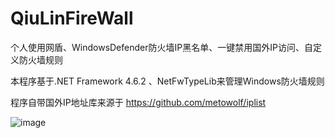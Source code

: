 # QiuLinFireWall
个人使用网盾、WindowsDefender防火墙IP黑名单、一键禁用国外IP访问、自定义防火墙规则

本程序基于.NET Framework 4.6.2 、NetFwTypeLib来管理Windows防火墙规则 

程序自带国外IP地址库来源于 https://github.com/metowolf/iplist

![image](https://user-images.githubusercontent.com/53858121/164959252-b9a327b3-3a0b-49da-8300-a9cfe2851aaa.png)

